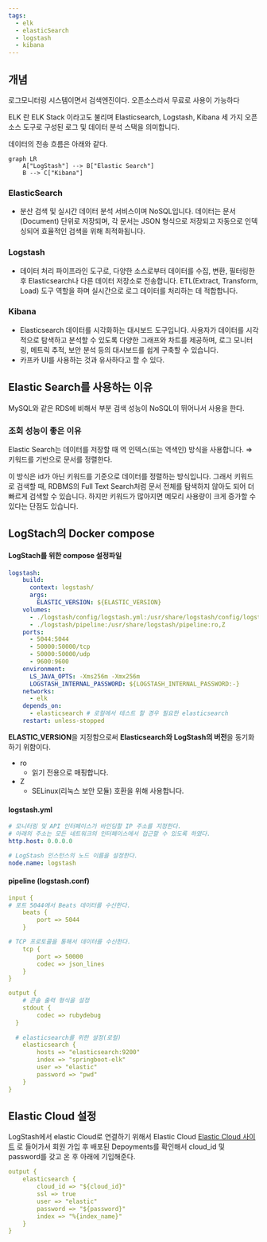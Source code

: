 ```yaml
---
tags:
  - elk
  - elasticSearch
  - logstash
  - kibana
---
```


## 개념
로그모니터링 시스템이면서 검색엔진이다. 오픈소스라서 무료로 사용이 가능하다

ELK 란 ELK Stack 이라고도 불리며 Elasticsearch, Logstash, Kibana 세 가지 오픈 소스 도구로 구성된 로그 및 데이터 분석 스택을 의미합니다.

데이터의 전송 흐름은 아래와 같다.
```mermaid
graph LR
    A["LogStash"] --> B["Elastic Search"]
    B --> C["Kibana"]
```

### ElasticSearch
- 분산 검색 및 실시간 데이터 분석 서비스이며 NoSQL입니다. 데이터는 문서(Document) 단위로 저장되며, 각 문서는 JSON 형식으로 저장되고 자동으로 인덱싱되어 효율적인 검색을 위해 최적화됩니다.

### Logstash

- 데이터 처리 파이프라인 도구로, 다양한 소스로부터 데이터를 수집, 변환, 필터링한 후 Elasticsearch나 다른 데이터 저장소로 전송합니다. ETL(Extract, Transform, Load) 도구 역할을 하며 실시간으로 로그 데이터를 처리하는 데 적합합니다.

### Kibana
- Elasticsearch 데이터를 시각화하는 대시보드 도구입니다. 사용자가 데이터를 시각적으로 탐색하고 분석할 수 있도록 다양한 그래프와 차트를 제공하며, 로그 모니터링, 메트릭 추적, 보안 분석 등의 대시보드를 쉽게 구축할 수 있습니다.
- 카프카 UI를 사용하는 것과 유사하다고 할 수 있다.


## Elastic Search를 사용하는 이유
MySQL와 같은 RDS에 비해서 부분 검색 성능이 NoSQL이 뛰어나서 사용을 한다.

### 조회 성능이 좋은 이유
Elastic Search는 데이터를 저장할 때 역 인덱스(또는 역색인) 방식을 사용합니다. ⇒ 키워드를 기반으로 문서를 정렬한다.

이 방식은 id가 아닌 키워드를 기준으로 데이터를 정렬하는 방식입니다. 그래서 키워드로 검색할 때, RDBMS의 Full Text Search처럼 문서 전체를 탐색하지 않아도 되어 더 빠르게 검색할 수 있습니다. 하지만 키워드가 많아지면 메모리 사용량이 크게 증가할 수 있다는 단점도 있습니다.

## LogStach의 Docker compose
#### LogStach를 위한 compose 설정파일
```yaml
logstash:
    build:
      context: logstash/
      args:
        ELASTIC_VERSION: ${ELASTIC_VERSION}
    volumes:
      - ./logstash/config/logstash.yml:/usr/share/logstash/config/logstash.yml:ro,Z
      - ./logstash/pipeline:/usr/share/logstash/pipeline:ro,Z
    ports:
      - 5044:5044
      - 50000:50000/tcp
      - 50000:50000/udp
      - 9600:9600
    environment:
      LS_JAVA_OPTS: -Xms256m -Xmx256m
      LOGSTASH_INTERNAL_PASSWORD: ${LOGSTASH_INTERNAL_PASSWORD:-}
    networks:
      - elk
    depends_on:
      - elasticsearch # 로컬에서 테스트 할 경우 필요한 elasticsearch
    restart: unless-stopped
```

**ELASTIC_VERSION**을 지정함으로써 **Elasticsearch와 LogStash의 버전**을 동기화하기 위함이다.
- ro
	- 읽기 전용으로 매핑합니다.
- Z
    - SELinux(리눅스 보안 모듈) 호환을 위해 사용합니다.

#### logstash.yml
```yaml
# 모니터링 및 API 인터페이스가 바인딩할 IP 주소를 지정한다.
# 아래의 주소는 모든 네트워크의 인터페이스에서 접근할 수 있도록 하였다.
http.host: 0.0.0.0

# LogStash 인스턴스의 노드 이름을 설정한다.
node.name: logstash
```
#### pipeline (logstash.conf)
```yaml
input {
# 포트 5044에서 Beats 데이터를 수신한다.
	beats {
		port => 5044
	}

# TCP 프로토콜을 통해서 데이터를 수신한다.
	tcp {
		port => 50000
		codec => json_lines
	}
}

output {
	# 콘솔 출력 형식을 설정
	stdout {
    	codec => rubydebug  
  }
  
  # elasticsearch를 위한 설정(로컬)
	elasticsearch {
		hosts => "elasticsearch:9200"
		index => "springboot-elk"
		user => "elastic"
		password => "pwd"
	}
}


```

## Elastic Cloud 설정
LogStash에서 elastic Cloud로 연결하기 위해서 Elastic Cloud [Elastic Cloud 사이트](https://www.googleadservices.com/pagead/aclk?sa=L&ai=DChcSEwjOgYuBqpqJAxXP1RYFHd09BV0YABAAGgJ0bA&co=1&ase=2&gclid=Cj0KCQjwsc24BhDPARIsAFXqAB2v_ru9vkwL9n9k2ogA367Oxanminp1nPh4hU-5EhowbKj6PIZyGy0aAjPNEALw_wcB&ohost=www.google.com&cid=CAESV-D2bHfylT_b10I2jpKaSJ4lc1ajQiYSfV_ey0s8yxq75EthXu3QJmkG4MD1Udl9WGn5GJIwDM6bFuT3JexlDUINTg_p2xlQowv-Pt1w7fVm2tYvR5d5qg&sig=AOD64_065gGRjMuGpmfWdWhNapiLRFyORg&q&nis=4&adurl&ved=2ahUKEwjNmYaBqpqJAxUtfPUHHa0QBtgQ0Qx6BAgaEAE) 로 들어가서 회원 가입 후 배포된 Depoyments를 확인해서 cloud_id 및 password를 갖고 온 후 아래에 기입해준다.
```yaml
output {
	elasticsearch {
		cloud_id => "${cloud_id}"
		ssl => true
		user => "elastic"
		password => "${password}"
		index => "%{index_name}"
	}
}
```

